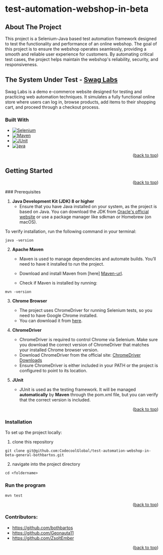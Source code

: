 # test-automation-webshop-in-beta

<a id="readme-top"></a>

## About The Project

This project is a Selenium-Java based test automation framework designed to test the functionality
and performance of an online webshop. The goal of this project is to ensure the webshop operates
seamlessly, providing a smooth and reliable user experience for customers. By automating critical
test cases, the project helps maintain the webshop's reliability, security, and responsiveness.

## The System Under Test - [Swag Labs][swag-labs-url]

Swag Labs is a demo e-commerce website designed for testing and practicing web automation techniques.
It simulates a fully functional online store where users can log in, browse products, add items to
their shopping cart, and proceed through a checkout process.

### Built With

* [![Selenium][Selenium]][Selenium-url]
* [![Maven][Maven]][Maven-url]
* [![JUnit][JUnit]][JUnit-url]
* [![java][java]][java-url]

<p align="right">(<a href="#readme-top">back to top</a>)</p>

## Getting Started

<p align="right">(<a href="#readme-top">back to top</a>)</p>
### Prerequisites

1. **Java Development Kit (JDK) 8 or higher**
    - Ensure that you have Java installed on your system, as the project is based on Java. You can download the JDK
      from [Oracle's official website][oracle-url] or use a package manager like sdkman or Homebrew (on macOS).

To verify installation, run the following command in your terminal:

```shell
java -version
```

2. **Apache Maven**
    - Maven is used to manage dependencies and automate builds. You’ll need to have it installed to run the project.

    - Download and install Maven from [here] [Maven-url].
    - Check if Maven is installed by running:

```shell
mvn -version
```

3. **Chrome Browser**
    - The project uses ChromeDriver for running Selenium tests, so you need to have Google Chrome installed.
    - You can download it from [here][chrome-url].

4. **ChromeDriver**
    - ChromeDriver is required to control Chrome via Selenium. Make sure you download the correct version of
      ChromeDriver that matches your installed Chrome browser version.
    - Download ChromeDriver from the official site: [ChromeDriver Downloads][chrome-driver-url]
    - Ensure ChromeDriver is either included in your PATH or the project is configured to point to its location.

5. **JUnit**
   - JUnit is used as the testing framework. It will be managed **automatically** by **Maven** through the pom.xml file, but you can verify that the correct version is included.

<p align="right">(<a href="#readme-top">back to top</a>)</p>

### Installation

To set up the project locally:
   1. clone this repository
```shell
git clone git@github.com:CodecoolGlobal/test-automation-webshop-in-beta-general-bothbartos.git
```
2. navigate into the project directory

```shell
cd <foldername>
```

### Run the program
```shell
mvn test
```


<p align="right">(<a href="#readme-top">back to top</a>)</p>


### Contributors:


<a href="https://github.com/CodecoolGlobal/test-automation-webshop-in-beta-general-bothbartos/graphs/contributors">
</a>

* https://github.com/bothbartos
* https://github.com/Geonauta11
* https://github.com/ZsoltEmber

<p align="right">(<a href="#readme-top">back to top</a>)</p>



<!-- MARKDOWN LINKS & IMAGES -->

[Selenium]: https://img.shields.io/badge/Selenium-grey?style=plastic&logo=selenium&logoColor=green

[Selenium-url]: https://www.selenium.dev/

[Maven]: https://img.shields.io/badge/Maven-grey?style=plastic&logo=apachemaven&logoColor=%23C71A36

[Maven-url]: https://maven.apache.org/

[JUnit]: https://img.shields.io/badge/JUnit5-grey?style=plastic&logo=junit5&logoColor=%2325A162

[Junit-url]: https://junit.org/junit5/

[Java]: https://img.shields.io/badge/Java-000000?style=for-the-badge&logo=openjdk

[java-url]: https://www.java.com/en/

[swag-labs-url]: https://www.saucedemo.com/

[oracle-url]: https://www.oracle.com/java/technologies/downloads/?er=221886

[chrome-url]: https://www.google.com/chrome/browser-tools/

[chrome-driver-url]: https://developer.chrome.com/docs/chromedriver/downloads
